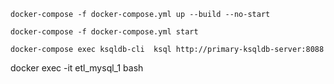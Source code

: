 ```
docker-compose -f docker-compose.yml up --build --no-start
```
```
docker-compose -f docker-compose.yml start
```

```
docker-compose exec ksqldb-cli  ksql http://primary-ksqldb-server:8088
```




docker exec -it etl_mysql_1 bash